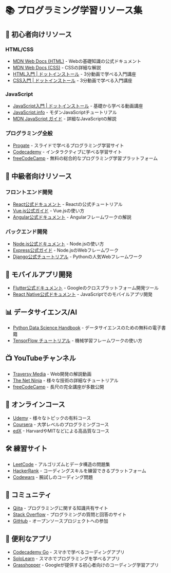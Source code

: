 # 📚 プログラミング学習リソース集

## 🌱 初心者向けリソース

### HTML/CSS
- [MDN Web Docs (HTML)](https://developer.mozilla.org/ja/docs/Web/HTML) - Webの基礎知識の公式ドキュメント
- [MDN Web Docs (CSS)](https://developer.mozilla.org/ja/docs/Web/CSS) - CSSの詳細な解説
- [HTML入門 | ドットインストール](https://dotinstall.com/lessons/basic_html_v4) - 3分動画で学べる入門講座
- [CSS入門 | ドットインストール](https://dotinstall.com/lessons/basic_css_v4) - 3分動画で学べる入門講座

### JavaScript
- [JavaScript入門 | ドットインストール](https://dotinstall.com/lessons/basic_javascript_v4) - 基礎から学べる動画講座
- [JavaScript.info](https://ja.javascript.info/) - モダンJavaScriptチュートリアル
- [MDN JavaScript ガイド](https://developer.mozilla.org/ja/docs/Web/JavaScript/Guide) - 詳細なJavaScriptの解説

### プログラミング全般
- [Progate](https://prog-8.com/) - スライドで学べるプログラミング学習サイト
- [Codecademy](https://www.codecademy.com/) - インタラクティブに学べる学習サイト
- [freeCodeCamp](https://www.freecodecamp.org/) - 無料の総合的なプログラミング学習プラットフォーム

## 🚀 中級者向けリソース

### フロントエンド開発
- [React公式ドキュメント](https://ja.reactjs.org/docs/getting-started.html) - Reactの公式チュートリアル
- [Vue.js公式ガイド](https://jp.vuejs.org/v2/guide/) - Vue.jsの使い方
- [Angular公式ドキュメント](https://angular.jp/docs) - Angularフレームワークの解説

### バックエンド開発
- [Node.js公式ドキュメント](https://nodejs.org/ja/docs/) - Node.jsの使い方
- [Express公式ガイド](https://expressjs.com/ja/) - Node.jsのWebフレームワーク
- [Django公式チュートリアル](https://docs.djangoproject.com/ja/3.2/intro/tutorial01/) - Pythonの人気Webフレームワーク

## 📱 モバイルアプリ開発
- [Flutter公式ドキュメント](https://flutter.dev/docs) - Googleのクロスプラットフォーム開発ツール
- [React Native公式ドキュメント](https://reactnative.dev/docs/getting-started) - JavaScriptでのモバイルアプリ開発

## 📊 データサイエンス/AI
- [Python Data Science Handbook](https://jakevdp.github.io/PythonDataScienceHandbook/) - データサイエンスのための無料の電子書籍
- [TensorFlow チュートリアル](https://www.tensorflow.org/tutorials) - 機械学習フレームワークの使い方

## 📺 YouTubeチャンネル
- [Traversy Media](https://www.youtube.com/user/TechGuyWeb) - Web開発の解説動画
- [The Net Ninja](https://www.youtube.com/channel/UCW5YeuERMmlnqo4oq8vwUpg) - 様々な技術の詳細なチュートリアル
- [freeCodeCamp](https://www.youtube.com/channel/UC8butISFwT-Wl7EV0hUK0BQ) - 長尺の完全講座が多数公開

## 📖 オンラインコース
- [Udemy](https://www.udemy.com/) - 様々なトピックの有料コース
- [Coursera](https://www.coursera.org/) - 大学レベルのプログラミングコース
- [edX](https://www.edx.org/) - HarvardやMITなどによる高品質なコース

## 🛠️ 練習サイト
- [LeetCode](https://leetcode.com/) - アルゴリズムとデータ構造の問題集
- [HackerRank](https://www.hackerrank.com/) - コーディングスキルを練習できるプラットフォーム
- [Codewars](https://www.codewars.com/) - 腕試しのコーディング問題

## 💬 コミュニティ
- [Qiita](https://qiita.com/) - プログラミングに関する知識共有サイト
- [Stack Overflow](https://stackoverflow.com/) - プログラミングの質問と回答のサイト
- [GitHub](https://github.com/) - オープンソースプロジェクトへの参加

## 📱 便利なアプリ
- [Codecademy Go](https://www.codecademy.com/mobile-app) - スマホで学べるコーディングアプリ
- [SoloLearn](https://www.sololearn.com/) - スマホでプログラミングを学べるアプリ
- [Grasshopper](https://grasshopper.app/) - Googleが提供する初心者向けのコーディング学習アプリ 